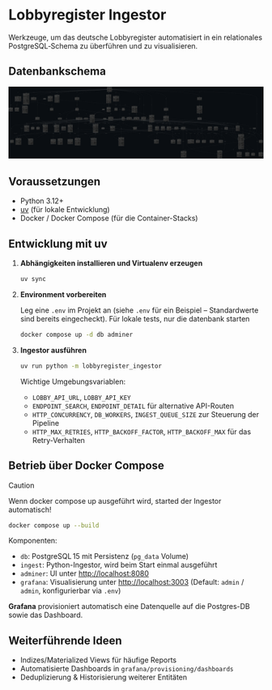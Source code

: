 # Lobbyregister Ingestor

Werkzeuge, um das deutsche Lobbyregister automatisiert in ein relationales
PostgreSQL‑Schema zu überführen und zu visualisieren.

## Datenbankschema

![schema](docs/ERD.png)

## Voraussetzungen

- Python 3.12+
- [uv](https://github.com/astral-sh/uv) (für lokale Entwicklung)
- Docker / Docker Compose (für die Container-Stacks)

## Entwicklung mit uv

1. **Abhängigkeiten installieren und Virtualenv erzeugen**

   ```bash
   uv sync
   ```

2. **Environment vorbereiten**

   Leg eine `.env` im Projekt an (siehe `.env` für ein Beispiel – Standardwerte
   sind bereits eingecheckt). Für lokale tests, nur die datenbank starten

   ```bash
   docker compose up -d db adminer
   ```

3. **Ingestor ausführen**

   ```bash
   uv run python -m lobbyregister_ingestor
   ```

   Wichtige Umgebungsvariablen:

   - `LOBBY_API_URL`, `LOBBY_API_KEY`
   - `ENDPOINT_SEARCH`, `ENDPOINT_DETAIL` für alternative API-Routen
   - `HTTP_CONCURRENCY`, `DB_WORKERS`, `INGEST_QUEUE_SIZE` zur Steuerung der Pipeline
   - `HTTP_MAX_RETRIES`, `HTTP_BACKOFF_FACTOR`, `HTTP_BACKOFF_MAX` für das Retry-Verhalten

## Betrieb über Docker Compose

> [!CAUTION]
>
> Wenn docker compose up ausgeführt wird, started der Ingestor automatisch!

```bash
docker compose up --build
```

Komponenten:

- `db`: PostgreSQL 15 mit Persistenz (`pg_data` Volume)
- `ingest`: Python-Ingestor, wird beim Start einmal ausgeführt
- `adminer`: UI unter <http://localhost:8080>
- `grafana`: Visualisierung unter <http://localhost:3003>
  (Default: `admin` / `admin`, konfigurierbar via `.env`)

**Grafana** provisioniert automatisch eine Datenquelle auf die Postgres-DB sowie das Dashboard.

## Weiterführende Ideen

- Indizes/Materialized Views für häufige Reports
- Automatisierte Dashboards in `grafana/provisioning/dashboards`
- Deduplizierung & Historisierung weiterer Entitäten
